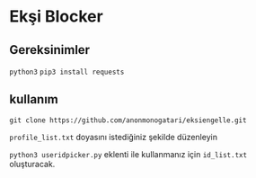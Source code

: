 # Ekşi Blocker

## Gereksinimler
`python3`
`pip3 install requests`

## kullanım
`git clone https://github.com/anonmonogatari/eksiengelle.git`

`profile_list.txt` doyasını istediğiniz şekilde düzenleyin

`python3 useridpicker.py` eklenti ile kullanmanız için `id_list.txt` oluşturacak.